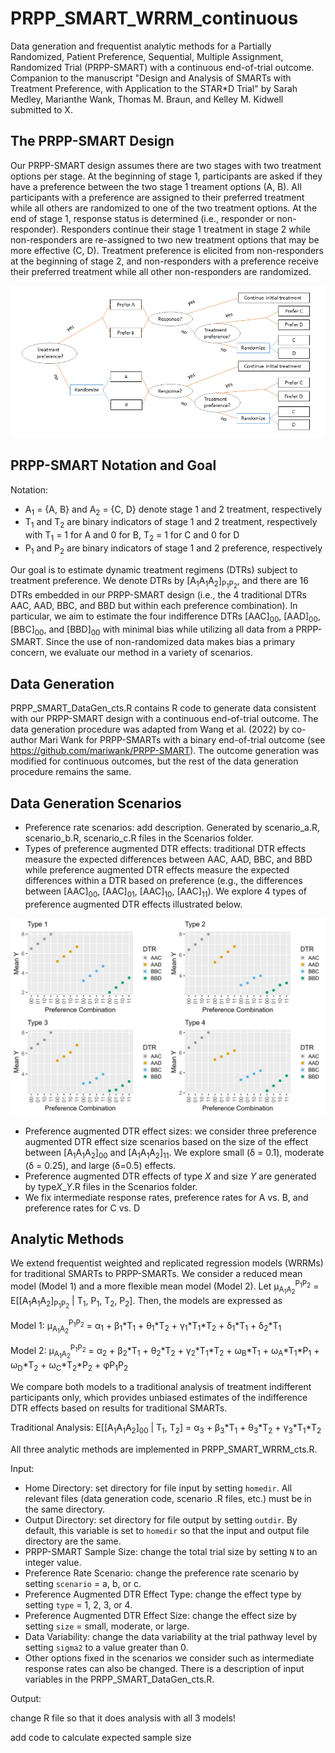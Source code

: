 # PRPP_SMART_WRRM_continuous
Data generation and frequentist analytic methods for a Partially Randomized, Patient Preference, Sequential, Multiple Assignment, Randomized Trial (PRPP-SMART) with a continuous end-of-trial outcome. 
Companion to the manuscript "Design and Analysis of SMARTs with Treatment Preference, with Application to the STAR*D Trial" by Sarah Medley, Marianthe Wank, Thomas M. Braun, and Kelley M. Kidwell submitted to X.

## The PRPP-SMART Design
Our PRPP-SMART design assumes there are two stages with two treatment options per stage. At the beginning of stage 1, participants are asked if they have a preference between the two stage 1 treament options (A, B). All participants with a preference are assigned to their preferred treatment while all others are randomized to one of the two treatment options. At the end of stage 1, response status is determined (i.e., responder or non-responder). Responders continue their stage 1 treatment in stage 2 while non-responders are re-assigned to two new treatment options that may be more effective (C, D). Treatment preference is elicited from non-responders at the beginning of stage 2, and non-responders with a preference receive their preferred treatment while all other non-responders are randomized. 

![](Images/PRPP_SMART.png)

## PRPP-SMART Notation and Goal
Notation:
- A<sub>1</sub> = {A, B} and A<sub>2</sub> = {C, D} denote stage 1 and 2 treatment, respectively
- T<sub>1</sub> and T<sub>2</sub> are binary indicators of stage 1 and 2 treatment, respectively with T<sub>1</sub> = 1 for A and 0 for B, T<sub>2</sub> = 1 for C and 0 for D
- P<sub>1</sub> and P<sub>2</sub> are binary indicators of stage 1 and 2 preference, respectively

Our goal is to estimate dynamic treatment regimens (DTRs) subject to treatment preference. We denote DTRs by [A<sub>1</sub>A<sub>1</sub>A<sub>2</sub>]<sub>P<sub>1</sub>P<sub>2</sub></sub>, and there are 16 DTRs embedded in our PRPP-SMART design (i.e., the 4 traditional DTRs AAC, AAD, BBC, and BBD but within each preference combination). In particular, we aim to estimate the four indifference DTRs [AAC]<sub>00</sub>, [AAD]<sub>00</sub>, [BBC]<sub>00</sub>, and [BBD]<sub>00</sub> with minimal bias while utilizing all data from a PRPP-SMART. Since the use of non-randomized data makes bias a primary concern, we evaluate our method in a variety of scenarios. 

## Data Generation
PRPP_SMART_DataGen_cts.R contains R code to generate data consistent with our PRPP-SMART design with a continuous end-of-trial outcome. The data generation procedure was adapted from Wang et al. (2022) by co-author Mari Wank for PRPP-SMARTs with a binary end-of-trial outcome (see https://github.com/mariwank/PRPP-SMART). The outcome generation was modified for continuous outcomes, but the rest of the data generation procedure remains the same. 

## Data Generation Scenarios
- Preference rate scenarios: add description. Generated by scenario_a.R, scenario_b.R, scenario_c.R files in the Scenarios folder.
- Types of preference augmented DTR effects: traditional DTR effects measure the expected differences between AAC, AAD, BBC, and BBD while preference augmented DTR effects measure the expected differences within a DTR based on preference (e.g., the differences between [AAC]<sub>00</sub>, [AAC]<sub>01</sub>, [AAC]<sub>10</sub>, [AAC]<sub>11</sub>). We explore 4 types of preference augmented DTR effects illustrated below.

![](Images/preference_plot_moderate.png)

- Preference augmented DTR effect sizes: we consider three preference augmented DTR effect size scenarios based on the size of the effect between [A<sub>1</sub>A<sub>1</sub>A<sub>2</sub>]<sub>00</sub> and [A<sub>1</sub>A<sub>1</sub>A<sub>2</sub>]<sub>11</sub>. We explore small (&delta; = 0.1), moderate (&delta; = 0.25), and large (&delta;=0.5) effects.
- Preference augmented DTR effects of type *X* and size *Y* are generated by type*X*_*Y*.R files in the Scenarios folder.
- We fix intermediate response rates, preference rates for A vs. B, and preference rates for C vs. D 

## Analytic Methods
We extend frequentist weighted and replicated regression models (WRRMs) for traditional SMARTs to PRPP-SMARTs. We consider a reduced mean model (Model 1) and a more flexible mean model (Model 2). Let &mu;<sub>A<sub>1</sub>A<sub>2</sub></sub><sup>P<sub>1</sub>P<sub>2</sub></sup> = E[[A<sub>1</sub>A<sub>1</sub>A<sub>2</sub>]<sub>P<sub>1</sub>P<sub>2</sub></sub> | T<sub>1</sub>, P<sub>1</sub>, T<sub>2</sub>, P<sub>2</sub>]. Then, the models are expressed as

Model 1: &mu;<sub>A<sub>1</sub>A<sub>2</sub></sub><sup>P<sub>1</sub>P<sub>2</sub></sup> = &alpha;<sub>1</sub> + &beta;<sub>1</sub>*T<sub>1</sub> + &theta;<sub>1</sub>*T<sub>2</sub> + &gamma;<sub>1</sub>*T<sub>1</sub>*T<sub>2</sub> + &delta;<sub>1</sub>*T<sub>1</sub> + &delta;<sub>2</sub>*T<sub>1</sub>

Model 2: &mu;<sub>A<sub>1</sub>A<sub>2</sub></sub><sup>P<sub>1</sub>P<sub>2</sub></sup> = &alpha;<sub>2</sub> + &beta;<sub>2</sub>*T<sub>1</sub> + &theta;<sub>2</sub>*T<sub>2</sub> + &gamma;<sub>2</sub>*T<sub>1</sub>*T<sub>2</sub> + &omega;<sub>B</sub>*T<sub>1</sub> + &omega;<sub>A</sub>*T<sub>1</sub>*P<sub>1</sub> + &omega;<sub>D</sub>*T<sub>2</sub> + &omega;<sub>C</sub>*T<sub>2</sub>*P<sub>2</sub> + &phi;P<sub>1</sub>P<sub>2</sub>

We compare both models to a traditional analysis of treatment indifferent participants only, which provides unbiased estimates of the indifference DTR effects based on results for traditional SMARTs.

Traditional Analysis: E[[A<sub>1</sub>A<sub>1</sub>A<sub>2</sub>]<sub>00</sub> | T<sub>1</sub>, T<sub>2</sub>] = &alpha;<sub>3</sub> + &beta;<sub>3</sub>*T<sub>1</sub> + &theta;<sub>3</sub>*T<sub>2</sub> + &gamma;<sub>3</sub>*T<sub>1</sub>*T<sub>2</sub>

All three analytic methods are implemented in PRPP_SMART_WRRM_cts.R. 

Input:
- Home Directory: set directory for file input by setting ```homedir```. All relevant files (data generation code, scenario .R files, etc.) must be in the same directory.
- Output Directory: set directory for file output by setting ```outdir```. By default, this variable is set to ```homedir``` so that the input and output file directory are the same.
- PRPP-SMART Sample Size: change the total trial size by setting ```N``` to an integer value.
- Preference Rate Scenario: change the preference rate scenario by setting ```scenario``` = a, b, or c.
- Preference Augmented DTR Effect Type: change the effect type by setting ```type``` = 1, 2, 3, or 4.
- Preference Augmented DTR Effect Size: change the effect size by setting ```size``` = small, moderate, or large.
- Data Variability: change the data variability at the trial pathway level by setting ```sigma2``` to a value greater than 0.
- Other options fixed in the scenarios we consider such as intermediate response rates can also be changed. There is a description of input variables in the PRPP_SMART_DataGen_cts.R. 

Output:


  
change R file so that it does analysis with all 3 models!

add code to calculate expected sample size
